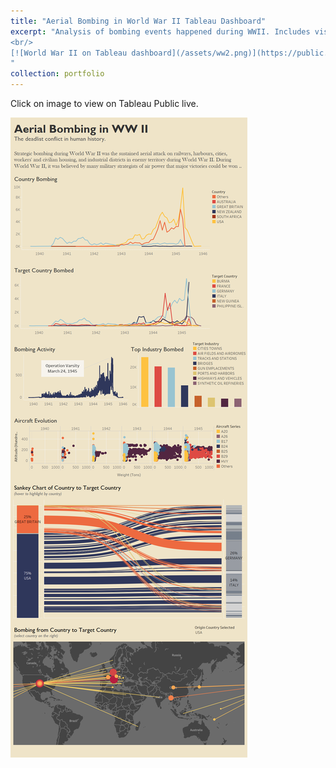 ```yaml
---
title: "Aerial Bombing in World War II Tableau Dashboard"
excerpt: "Analysis of bombing events happened during WWII. Includes visualization using Sankey chart, map, scatter plot, line graph and bar chart.
<br/>
[![World War II on Tableau dashboard](/assets/ww2.png)](https://public.tableau.com/views/WW2_15724135195160/WWII?:language=en&:display_count=y&:origin=viz_share_link)
"
collection: portfolio
---
```


Click on image to view on Tableau Public live.

[![World War II on Tableau dashboard](/assets/WWII.png)](https://public.tableau.com/views/WW2_15724135195160/WWII?:language=en&:display_count=y&:origin=viz_share_link)
